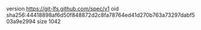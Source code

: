 version https://git-lfs.github.com/spec/v1
oid sha256:44418898af6d50f848872d2c8fa78764ed41d270b763a73297dabf503a9e2994
size 1042
